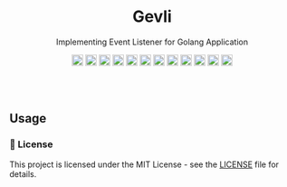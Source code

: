 <h1 align="center">Gevli</h1>
<p align="center">Implementing Event Listener for Golang Application</p>

<p align="center">
  <a href="https://github.com/shahariaazam/gevli/actions/workflows/CI.yaml"><img src="https://github.com/shahariaazam/gevli/actions/workflows/CI.yaml/badge.svg" height="20"/></a>
  <a href="https://codecov.io/gh/shahariaazam/gevli"><img src="https://codecov.io/gh/shahariaazam/gevli/branch/master/graph/badge.svg?token=NKTKQ45HDN" height="20"/></a>
  <a href="https://sonarcloud.io/summary/new_code?id=shahariaazam_gevli"><img src="https://sonarcloud.io/api/project_badges/measure?project=shahariaazam_gevli&metric=reliability_rating" height="20"/></a>
  <a href="https://sonarcloud.io/summary/new_code?id=shahariaazam_gevli"><img src="https://sonarcloud.io/api/project_badges/measure?project=shahariaazam_gevli&metric=vulnerabilities" height="20"/></a>
  <a href="https://sonarcloud.io/summary/new_code?id=shahariaazam_gevli"><img src="https://sonarcloud.io/api/project_badges/measure?project=shahariaazam_gevli&metric=security_rating" height="20"/></a>
  <a href="https://sonarcloud.io/summary/new_code?id=shahariaazam_gevli"><img src="https://sonarcloud.io/api/project_badges/measure?project=shahariaazam_gevli&metric=sqale_rating" height="20"/></a>
  <a href="https://sonarcloud.io/summary/new_code?id=shahariaazam_gevli"><img src="https://sonarcloud.io/api/project_badges/measure?project=shahariaazam_gevli&metric=code_smells" height="20"/></a>
  <a href="https://sonarcloud.io/summary/new_code?id=shahariaazam_gevli"><img src="https://sonarcloud.io/api/project_badges/measure?project=shahariaazam_gevli&metric=ncloc" height="20"/></a>
  <a href="https://sonarcloud.io/summary/new_code?id=shahariaazam_gevli"><img src="https://sonarcloud.io/api/project_badges/measure?project=shahariaazam_gevli&metric=alert_status" height="20"/></a>
  <a href="https://sonarcloud.io/summary/new_code?id=shahariaazam_gevli"><img src="https://sonarcloud.io/api/project_badges/measure?project=shahariaazam_gevli&metric=duplicated_lines_density" height="20"/></a>
  <a href="https://sonarcloud.io/summary/new_code?id=shahariaazam_gevli"><img src="https://sonarcloud.io/api/project_badges/measure?project=shahariaazam_gevli&metric=bugs" height="20"/></a>
  <a href="https://sonarcloud.io/summary/new_code?id=shahariaazam_gevli"><img src="https://sonarcloud.io/api/project_badges/measure?project=shahariaazam_gevli&metric=sqale_index" height="20"/></a>
</p><br/><br/>

## Usage


### 📝 License

This project is licensed under the MIT License - see the [LICENSE](https://github.com/shahariaazam/gevli/blob/master/LICENSE) file for details.
